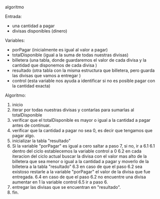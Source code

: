 algoritmo

Entrada:
- una cantidad a pagar
- divisas disponibles (dinero)

Variables:
- porPagar (inicialmente es igual al valor a pagar)
- totalDisponible (igual a la suma de todas nuestras divisas)
- billetera (una tabla, donde guardaremos el valor de cada divisa y la cantidad que disponemos de cada divisa )
- resultado (otra tabla con la misma estructura que billetera, pero guarda las divisas que vamos a entregar )
- control (esta variable nos ayuda a identificar si no es posible pagar con la cantidad exacta)

Algoritmo:
1. inicio
2. iterar por todas nuestras divisas y contarlas para sumarlas al totalDisponible
3. verificar que el totalDisponible es mayor o igual a la cantidad a pagar antes de continuar.
4. verificar que la cantidad a pagar no sea 0, es decir que tengamos que pagar algo.
5. inicializar la tabla "resultado"
6. Si la variable "porPagar" es igual a cero saltar a paso 7, si no, ir a 6.1
    6.1 dentro del ciclo establecemos la variable control a 0
    6.2 en cada iteracion del ciclo actual buscar la divisa con el valor mas alto de la billetera que sea menor o igual a la cantidad a pagar y moverlo de la billetera a la tabla "resultado"
    6.3 en caso de que el paso 6.2 sea existoso restarle a la variable "porPagar" el valor de la divisa que fue entregada.
    6.4 en caso de que el paso 6.2 no encuentre una divisa aumentar en 1 la variable control
    6.5 ir a paso 6.
7. entregar las divisas que se encuentran en "resultado".
8. fin.